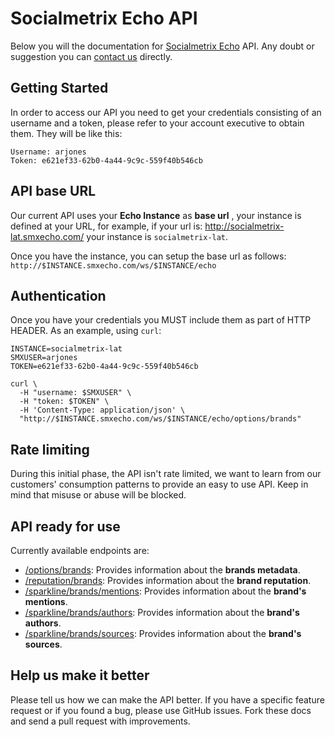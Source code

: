 # Socialmetrix Echo API

Below you will the documentation for [Socialmetrix Echo](http://socialmetrix.com/#products) API.
Any doubt or suggestion you can [contact us](mailto:product@socialmetrix.com) directly.

## Getting Started

In order to access our API you need to get your credentials consisting of an username and a token, please refer to your account executive to obtain them. They will be like this: 

```
Username: arjones
Token: e621ef33-62b0-4a44-9c9c-559f40b546cb
```

## API base URL
Our current API uses your **Echo Instance** as **base url** , your instance is defined at your URL, for example, if your url is: http://socialmetrix-lat.smxecho.com/ your instance is `socialmetrix-lat`.

Once you have the instance, you can setup the base url as follows:
`http://$INSTANCE.smxecho.com/ws/$INSTANCE/echo`

## Authentication
Once you have your credentials you MUST include them as part of HTTP HEADER.
As an example, using `curl`:

```shell
INSTANCE=socialmetrix-lat
SMXUSER=arjones
TOKEN=e621ef33-62b0-4a44-9c9c-559f40b546cb

curl \
  -H "username: $SMXUSER" \
  -H "token: $TOKEN" \
  -H 'Content-Type: application/json' \
  "http://$INSTANCE.smxecho.com/ws/$INSTANCE/echo/options/brands"
```

## Rate limiting
During this initial phase, the API isn't rate limited, we want to learn from our customers' consumption patterns to provide an easy to use API. Keep in mind that misuse or abuse will be blocked.

## API ready for use
Currently available endpoints are:

* [/options/brands](sections/brands-metadata.md): Provides information about the **brands metadata**.
* [/reputation/brands](sections/brands.md): Provides information about the **brand reputation**.
* [/sparkline/brands/mentions](sections/mentions.md): Provides information about the **brand's mentions**.
* [/sparkline/brands/authors](sections/authors.md): Provides information about the **brand's authors**.
* [/sparkline/brands/sources](sections/sources.md): Provides information about the **brand's sources**.


## Help us make it better
Please tell us how we can make the API better. If you have a specific feature request or if you found a bug, please use GitHub issues. Fork these docs and send a pull request with improvements.
